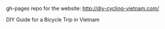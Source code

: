 gh-pages repo for the website:
http://diy-cycling-vietnam.com/

DIY Guide for a Bicycle Trip in Vietnam

